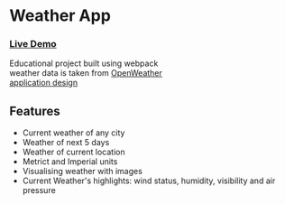 # Weather App

### [Live Demo](https://avetisovi.github.io/weather-app/)

Educational project built using webpack\
weather data is taken from [OpenWeather](https://openweathermap.org/api)\
[application design](https://devchallenges.io/challenges/mM1UIenRhK808W8qmLWv) 

## Features 
* Current weather of any city
* Weather of next 5 days
* Weather of current location
* Metrict and Imperial units
* Visualising weather with images
* Current Weather's highlights: wind status, humidity, visibility and air pressure
